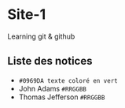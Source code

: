 # Site-1
Learning git &amp; github
## Liste des notices
+ `#0969DA texte coloré en vert`
+ John Adams `#RRGGBB`
+ Thomas Jefferson `#RRGGBB`
